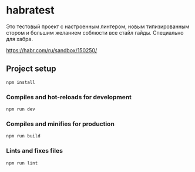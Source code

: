 # habratest

Это тестовый проект с настроенным линтером, новым типизированным стором и большим желанием соблюсти все стайл гайды.
Специально для хабра.

https://habr.com/ru/sandbox/150250/

## Project setup

``` #!/bin/bash
npm install
```

### Compiles and hot-reloads for development

``` #!/bin/bash
npm run dev
```

### Compiles and minifies for production

``` #!/bin/bash
npm run build
```

### Lints and fixes files

``` #!/bin/bash
npm run lint
```
